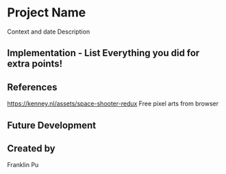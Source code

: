 # Project Name
Context and date
Description
## Implementation - List Everything you did for extra points!

## References
https://kenney.nl/assets/space-shooter-redux
Free pixel arts from browser

## Future Development

## Created by
Franklin Pu
